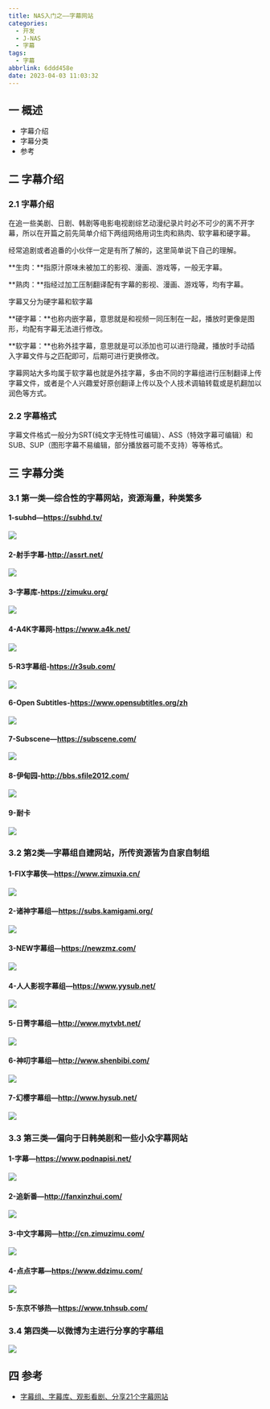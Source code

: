 ```yaml
---
title: NAS入门之——字幕网站
categories:
  - 开发
  - J-NAS
  - 字幕
tags:
  - 字幕
abbrlink: 6ddd458e
date: 2023-04-03 11:03:32
---
```

## 一 概述

* 字幕介绍
* 字幕分类
* 参考

<!--more-->

## 二 字幕介绍

### 2.1 字幕介绍

在追一些美剧、日剧、韩剧等电影电视剧综艺动漫纪录片时必不可少的离不开字幕，所以在开篇之前先简单介绍下两组网络用词生肉和熟肉、软字幕和硬字幕。

经常追剧或者追番的小伙伴一定是有所了解的，这里简单说下自己的理解。

**生肉：**指原汁原味未被加工的影视、漫画、游戏等，一般无字幕。

**熟肉：**指经过加工压制翻译配有字幕的影视、漫画、游戏等，均有字幕。

字幕又分为硬字幕和软字幕

**硬字幕：**也称内嵌字幕，意思就是和视频一同压制在一起，播放时更像是图形，均配有字幕无法进行修改。

**软字幕：**也称外挂字幕，意思就是可以添加也可以进行隐藏，播放时手动插入字幕文件与之匹配即可，后期可进行更换修改。

字幕网站大多均属于软字幕也就是外挂字幕，多由不同的字幕组进行压制翻译上传字幕文件，或者是个人兴趣爱好原创翻译上传以及个人技术调轴转载或是机翻加以润色等方式。

### 2.2 字幕格式

字幕文件格式一般分为SRT(纯文字无特性可编辑）、ASS（特效字幕可编辑）和SUB、SUP（图形字幕不易编辑，部分播放器可能不支持）等等格式。

## 三 字幕分类

### 3.1 第一类—综合性的字幕网站，资源海量，种类繁多

#### 1-subhd—https://subhd.tv/

![][1]

#### 2-射手字幕-http://assrt.net/
![][2]

#### 3-字幕库-https://zimuku.org/
![][3]

#### 4-A4K字幕网-https://www.a4k.net/
![][4]

#### 5-R3字幕组-https://r3sub.com/
![][5]

#### 6-Open Subtitles-https://www.opensubtitles.org/zh
![][6]

#### 7-Subscene—https://subscene.com/
![][7]

#### 8-伊甸园-http://bbs.sfile2012.com/
![][8]

#### 9-耐卡
![][9]

### 3.2 第2类—字幕组自建网站，所传资源皆为自家自制组

#### 1-FIX字幕侠—https://www.zimuxia.cn/
![][10]

#### 2-诸神字幕组—https://subs.kamigami.org/
![][11]

#### 3-NEW字幕组—https://newzmz.com/
![][12]

#### 4-人人影视字幕组—https://www.yysub.net/
![][13]

#### 5-日菁字幕组—http://www.mytvbt.net/
![][14]

#### 6-神叨字幕组—http://www.shenbibi.com/
![][15]

#### 7-幻樱字幕组—http://www.hysub.net/
![][16]

### 3.3 第三类—偏向于日韩美剧和一些小众字幕网站

#### 1-字幕—https://www.podnapisi.net/
![][17]

#### 2-追新番—http://fanxinzhui.com/
![][18]

#### 3-中文字幕网—http://cn.zimuzimu.com/
![][19]

#### 4-点点字幕—https://www.ddzimu.com/
![][20]

#### 5-东京不够热—https://www.tnhsub.com/

### 3.4 第四类—以微博为主进行分享的字幕组

![][21]

## 四 参考
* [字幕组、字幕库、观影看剧、分享21个字幕网站](https://zhuanlan.zhihu.com/p/586438684)


[1]:https://jsd.onmicrosoft.cn/gh/PGzxc/CDN/blog-nas/nas-zimu-sunhd.png
[2]:https://jsd.onmicrosoft.cn/gh/PGzxc/CDN/blog-nas/nas-zimu-assrt.png
[3]:https://jsd.onmicrosoft.cn/gh/PGzxc/CDN/blog-nas/nas-zimu-zimuku.png
[4]:https://jsd.onmicrosoft.cn/gh/PGzxc/CDN/blog-nas/nas-zimu-a4k.png
[5]:https://jsd.onmicrosoft.cn/gh/PGzxc/CDN/blog-nas/nas-zimu-r3sub.png
[6]:https://jsd.onmicrosoft.cn/gh/PGzxc/CDN/blog-nas/nas-zimu-opensubtitles.png
[7]:https://jsd.onmicrosoft.cn/gh/PGzxc/CDN/blog-nas/nas-zimu-subscene.png
[8]:https://jsd.onmicrosoft.cn/gh/PGzxc/CDN/blog-nas/nas-zimu-bbs-sfile2012.png
[9]:https://jsd.onmicrosoft.cn/gh/PGzxc/CDN/blog-nas/nas-zimu-mcar.png
[10]:https://jsd.onmicrosoft.cn/gh/PGzxc/CDN/blog-nas/nas-zimu-zimuxia.png
[11]:https://jsd.onmicrosoft.cn/gh/PGzxc/CDN/blog-nas/nas-zimu-subs-kamigami.png
[12]:https://jsd.onmicrosoft.cn/gh/PGzxc/CDN/blog-nas/nas-zimu-newzmz.png
[13]:https://jsd.onmicrosoft.cn/gh/PGzxc/CDN/blog-nas/nas-zimu-yysub.png
[14]:https://jsd.onmicrosoft.cn/gh/PGzxc/CDN/blog-nas/nas-zimu-mytvbt.png
[15]:https://jsd.onmicrosoft.cn/gh/PGzxc/CDN/blog-nas/nas-zimu-shenbibi.png
[16]:https://jsd.onmicrosoft.cn/gh/PGzxc/CDN/blog-nas/nas-zimu-hysub.png
[17]:https://jsd.onmicrosoft.cn/gh/PGzxc/CDN/blog-nas/nas-zimu-podnapisi.png
[18]:https://jsd.onmicrosoft.cn/gh/PGzxc/CDN/blog-nas/nas-zimu-fanxinzhui.png
[19]:https://jsd.onmicrosoft.cn/gh/PGzxc/CDN/blog-nas/nas-zimu-zimuzimu.png
[20]:https://jsd.onmicrosoft.cn/gh/PGzxc/CDN/blog-nas/nas-zimu-ddzimu.png
[21]:https://jsd.onmicrosoft.cn/gh/PGzxc/CDN/blog-nas/nas-zimu-weibo.png